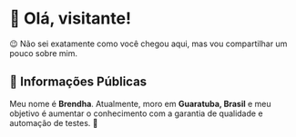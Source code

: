# 👋 Olá, visitante!

😉 Não sei exatamente como você chegou aqui, mas vou compartilhar um pouco sobre mim. 

## 🌟 Informações Públicas

Meu nome é **Brendha**. Atualmente, moro em **Guaratuba, Brasil** e meu objetivo é aumentar o conhecimento com a garantia de qualidade e automação de testes. 🚀


